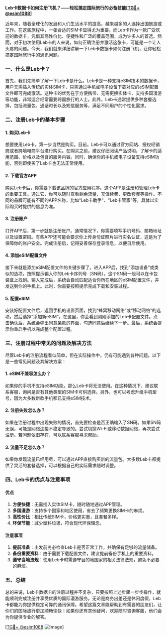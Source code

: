 **Leb卡数据卡如何注册飞机？——轻松搞定国际旅行的必备技能[[TG💪+ @esim1088](https://t.me/s/esim1088)]**

近年来，随着全球化的发展和人们生活水平的提高，越来越多的人选择出国旅游或工作。在这些旅程中，一张合适的SIM卡显得尤为重要。而Leb卡作为一款广受欢迎的数据卡，凭借其高性价比、便捷性和广泛的覆盖范围，成为许多人的首选。然而，对于初次使用Leb卡的人来说，如何正确注册并激活这张卡，可能是一个让人头疼的问题。今天，我们就来详细讲解一下Leb卡数据卡如何注册飞机，让你轻松搞定国际旅行中的通讯问题。

### 一、什么是Leb卡？

首先，我们先简单了解一下Leb卡是什么。Leb卡是一种支持eSIM技术的数据卡，用户无需插入传统的实体SIM卡，只需通过手机或电子设备下载对应的eSIM配置文件即可完成激活。这种卡的优势在于方便携带、无需更换实体卡、支持多国漫游等功能，非常适合经常需要跨国旅行的人士。此外，Leb卡通常提供多种套餐选择，包括流量包、通话时长以及短信服务等，满足不同用户的个性化需求。

### 二、注册Leb卡的基本步骤

#### 1. 购买Leb卡

想要使用Leb卡，第一步当然是购买。目前，Leb卡可以通过官方网站、授权经销商或者跨境电商平台进行购买。在购买之前，建议仔细阅读产品说明，了解卡的适用范围、价格以及包含的服务内容。同时，确保你的手机或电子设备支持eSIM功能，否则即使买了Leb卡也无法正常使用。

#### 2. 下载官方APP

购买Leb卡后，你需要下载该品牌的官方应用程序。这个APP是注册和管理Leb卡的重要工具。通过它，你可以随时查看剩余流量、充值续费、更改套餐等操作。不同的品牌可能有不同的APP名称，比如“Leb卡助手”、“Leb卡管家”等，具体以实际购买时提供的信息为准。

#### 3. 注册账户

打开APP后，第一步就是注册账户。通常情况下，你需要填写手机号码、邮箱地址以及设置密码。有些APP还可能会要求你上传身份证照片进行实名认证，这是为了保障你的账户安全。完成注册后，记得妥善保存登录信息，以便日后使用。

#### 4. 添加eSIM配置文件

接下来就是添加eSIM配置文件的关键步骤了。进入APP后，找到“添加设备”或类似的选项，按照提示输入你的Leb卡序列号（SN码）。这个SN码一般可以在卡包装盒上找到。输入完成后，系统会自动匹配适合你所在地区的eSIM配置文件，并发送到你的手机上。此时，你需要按照提示完成下载和安装过程。

#### 5. 配置eSIM

安装好配置文件后，返回手机的设置页面，找到“蜂窝移动网络”或“移动网络”的选项，然后选择“添加新eSIM”。在这里，你会看到刚刚添加的Leb卡配置文件。点击确认后，系统会弹出同意条款的界面，勾选同意后继续下一步。最后，系统会提示你重启手机以完成整个配置过程。

### 三、注册过程中常见的问题及解决方法

尽管Leb卡的注册流程看似简单，但在实际操作中，仍有可能遇到各种问题。以下是一些常见问题及其解决方案：

#### 1. eSIM不兼容怎么办？

如果你的手机不支持eSIM功能，那么Leb卡将无法使用。在这种情况下，建议联系客服，询问是否有其他类型的SIM卡可供选择。另外，也可以考虑升级手机型号，因为大多数新款手机都已支持eSIM技术。

#### 2. 注册失败怎么办？

如果在注册过程中出现失败的情况，首先要检查是否正确输入了SN码。如果SN码无误，可能是网络连接不稳定导致的。尝试切换Wi-Fi或移动数据网络，再次尝试注册。若问题依旧存在，可以联系客服寻求帮助。

#### 3. 流量不足怎么办？

如果你发现流量已经用尽，可以通过APP直接购买新的流量包。大多数Leb卡都提供了灵活的套餐选择，可以根据自己的实际需求随时调整。

### 四、Leb卡的优点与注意事项

#### 优点

1. **方便快捷**：无需插入实体SIM卡，随时随地通过APP管理。
2. **多国漫游**：支持多个国家和地区使用，省去了频繁更换SIM卡的麻烦。
3. **高性价比**：相比传统SIM卡，价格更实惠，且套餐多样。
4. **环保节能**：减少塑料垃圾，符合现代环保理念。

#### 注意事项

1. **提前准备**：出发前务必检查Leb卡是否正常工作，并确保有足够的流量储备。
2. **备份重要资料**：由于需要下载配置文件，建议提前备份手机上的重要资料。
3. **遵守当地法规**：使用Leb卡时需遵守目的地国家的相关法律法规，避免不必要的麻烦。

### 五、总结

总的来说，Leb卡数据卡的注册过程并不复杂，只要按照上述步骤一步步操作，就能顺利完成注册并享受优质的国际漫游服务。无论是商务出差还是休闲度假，Leb卡都能为你提供稳定可靠的通讯保障。希望这篇文章能帮助到有需要的朋友们，让你们的国际旅行更加顺畅愉快！如果你还有其他疑问，欢迎随时咨询客服，他们会为你提供专业的解答。

[[TG💪+ @esim1088](https://t.me/s/esim1088) ![Image](https://i.postimg.cc/4NQfJmqS/Snipaste-2025-05-13-00-14-12.png)]